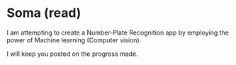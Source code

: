 # Soma (read)

I am attempting to create a Number-Plate Recognition app by employing the power of Machine learning (Computer vision).

I will keep you posted on the progress made.
